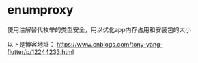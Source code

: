 # enumproxy
使用注解替代枚举的类型安全，用以优化app内存占用和安装包的大小


以下是博客地址：
https://www.cnblogs.com/tony-yang-flutter/p/12244233.html
